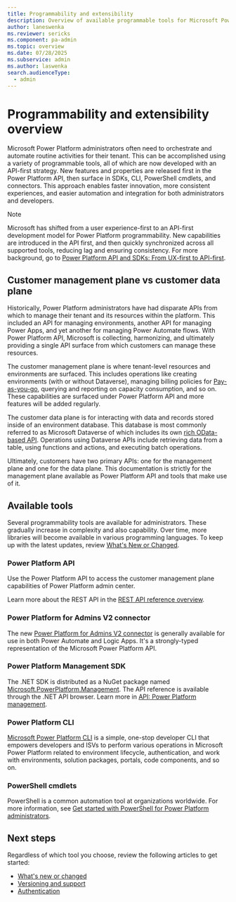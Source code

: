 ```yaml
---
title: Programmability and extensibility
description: Overview of available programmable tools for Microsoft Power Platform administrators
author: laneswenka
ms.reviewer: sericks
ms.component: pa-admin
ms.topic: overview
ms.date: 07/28/2025
ms.subservice: admin
ms.author: laswenka
search.audienceType: 
  - admin
---
```


# Programmability and extensibility overview

Microsoft Power Platform administrators often need to orchestrate and automate routine activities for their tenant. This can be accomplished using a variety of programmable tools, all of which are now developed with an API-first strategy. New features and properties are released first in the Power Platform API, then surface in SDKs, CLI, PowerShell cmdlets, and connectors. This approach enables faster innovation, more consistent experiences, and easier automation and integration for both administrators and developers.

> [!NOTE]
> Microsoft has shifted from a user experience-first to an API-first development model for Power Platform programmability. New capabilities are introduced in the API first, and then quickly synchronized across all supported tools, reducing lag and ensuring consistency. For more background, go to [Power Platform API and SDKs: From UX-first to API-first](https://devblogs.microsoft.com/powerplatform/power-platform-api-and-sdks-from-ux-first-to-api-first/).

## Customer management plane vs customer data plane

Historically, Power Platform administrators have had disparate APIs from which to manage their tenant and its resources within the platform. This included an API for managing environments, another API for managing Power Apps, and yet another for managing Power Automate flows. With Power Platform API, Microsoft is collecting, harmonizing, and ultimately providing a single API surface from which customers can manage these resources.

The customer management plane is where tenant-level resources and environments are surfaced. This includes operations like creating environments (with or without Dataverse), managing billing policies for [Pay-as-you-go](/power-platform/admin/pay-as-you-go-overview), querying and reporting on capacity consumption, and so on. These capabilities are surfaced under Power Platform API and more features will be added regularly.  

The customer data plane is for interacting with data and records stored inside of an environment database. This database is most commonly referred to as Microsoft Dataverse of which includes its own [rich OData-based API](/powerapps/developer/data-platform/webapi/overview). Operations using Dataverse APIs include retrieving data from a table, using functions and actions, and executing batch operations.

Ultimately, customers have two primary APIs: one for the management plane and one for the data plane. This documentation is strictly for the management plane available as Power Platform API and tools that make use of it.

## Available tools

Several programmability tools are available for administrators. These gradually increase in complexity and also capability. Over time, more libraries will become available in various programming languages. To keep up with the latest updates, review [What's New or Changed](./programmability-whats-new-changed.md).

### Power Platform API

Use the Power Platform API to access the customer management plane capabilities of Power Platform admin center.

Learn more about the REST API in the [REST API reference overview](/rest/api/power-platform).

### Power Platform for Admins V2 connector

The new [Power Platform for Admins V2 connector](/connectors/powerplatformadminv2) is generally available for use in both Power Automate and Logic Apps. It's a strongly-typed representation of the Microsoft Power Platform API.

### Power Platform Management SDK

The .NET SDK is distributed as a NuGet package named [Microsoft.PowerPlatform.Management](https://www.nuget.org/packages/Microsoft.PowerPlatform.Management/). The API reference is available through the .NET API browser. Learn more in [API: Power Platform management](/dotnet/api/?view=power-platform-latest&preserve-view=true).

### Power Platform CLI

[Microsoft Power Platform CLI](/powerapps/developer/data-platform/powerapps-cli) is a simple, one-stop developer CLI that empowers developers and ISVs to perform various operations in Microsoft Power Platform related to environment lifecycle, authentication, and work with environments, solution packages, portals, code components, and so on.

### PowerShell cmdlets

PowerShell is a common automation tool at organizations worldwide. For more information, see [Get started with PowerShell for Power Platform administrators](powershell-getting-started.md).

## Next steps

Regardless of which tool you choose, review the following articles to get started:

- [What's new or changed](./programmability-whats-new-changed.md)
- [Versioning and support](programmability-versioning-support.md)
- [Authentication](programmability-authentication-v2.md)

